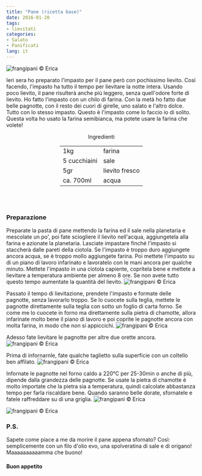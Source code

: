 ```yaml
---
title: "Pane (ricetta base)"
date: 2016-01-20
tags:
- lievitati
categories:
- Salato
- Panificati
lang: it
---
```

![](../2016-01-20-pagnotta-semibianca/header.jpg "frangipani © Erica")

Ieri sera ho preparato l'impasto per il pane però con pochissimo lievito. Così facendo, l'impasto ha tutto il tempo per lievitare la notte intera. Usando poco lievito, il pane risulterà anche più leggero, senza quell'odore forte di lievito. Ho fatto l'impasto con un chilo di farina. Con la metà ho fatto due belle pagnotte, con il resto dei cuori di girelle, uno salato e l'altro dolce. Tutto con lo stesso impasto. Questo è l'impasto come lo faccio io di solito. Questa volta ho usato la farina semibianca, ma potete usare la farina che volete!


<div id="wrapper" style="text-align: center">
  <div id="yourdiv" style="display: inline-block;">
    <div class="ingredients">
      <div class="ingredients-title">Ingredienti</div>
      <table>
        <tbody>
          </tr>
          <tr>
            <td>1kg</td>
            <td>farina</td>
          </tr>
          <tr>
            <td>5 cucchiaini</td>
            <td>sale</td>
          </tr>
          <tr>
            <td>5gr</td>
            <td>lievito fresco</td>
          </tr>
          <tr>
            <td>ca. 700ml</td>
            <td>acqua</td>        
          </tr>
        </tbody>
      </table>
      <br></br>
    </div>
  </div>
</div>


<h3>
  <font color="grey">
    <i class="fa-solid fa-gears"></i>
  </font> Preparazione
</h3>

Preparate la pasta di pane mettendo la farina ed il sale nella planetaria e mescolate un po', poi fate sciogliere il lievito nell'acqua, aggiungetela alla farina e azionate la planetaria. Lasciate impastare finché l'impasto si staccherà dalle pareti della ciotola. Se l'impasto è troppo duro aggiungete ancora acqua, se è troppo mollo aggiungete farina. Poi mettete l'impasto su di un piano di lavoro infarinato e lavoratelo con le mani ancora per qualche minuto. Mettete l'impasto in una ciotola capiente, copritela bene e mettete a lievitare a temperatura ambiente per almeno 8 ore. Se non avete tutto questo tempo aumentate la quantità del lievito.
![](../2016-01-20-pagnotta-semibianca/impasto.jpg "frangipani © Erica")

Passato il tempo di lievitazione, prendete l'impasto e formate delle pagnotte, senza lavorarlo troppo. Se lo cuocete sulla teglia, mettete le pagnotte direttamente sulla teglia con sotto un foglio di carta forno. Se come me lo cuocete in forno ma direttamente sulla pietra di chamotte, allora infarinate molto bene il piano di lavoro e poi coprite le pagnotte ancora con molta farina, in modo che non si appiccichi.
![](../2016-01-20-pagnotta-semibianca/lievitare.jpg "frangipani © Erica")

Adesso fate lievitare le pagnotte per altre due orette ancora.
![](../2016-01-20-pagnotta-semibianca/lievitata.jpg "frangipani © Erica")

Prima di infornarnle, fate qualche taglietto sulla superficie con un coltello ben affilato.
![](../2016-01-20-pagnotta-semibianca/tagliata.jpg "frangipani © Erica")

Infornate le pagnotte nel forno caldo a 220°C per 25-30min o anche di più, dipende dalla grandezza delle pagnotte. Se usate la pietra di chamotte è molto importate che la pietra sia a temperatura, quindi calcolate abbastanza tempo per farla riscaldare bene. Quando saranno belle dorate, sfornatele e fatele raffreddare su di una griglia.
![](../2016-01-20-pagnotta-semibianca/risultato1.jpg "frangipani © Erica")

![](../2016-01-20-pagnotta-semibianca/risultato2.jpg "frangipani © Erica")


<h3>
  <font color="#FFCC00">
    <i class="fa-regular fa-lightbulb"></i>
  </font> P.S.
</h3>

Sapete come piace a me da morire il pane appena sfornato? Così: semplicemente con un filo d'olio evo, una spolveratina di sale e di origano! Maaaaaaaaaamma che buono!

<h4>Buon appetito
  <font color="red">
    <i class="fa-regular fa-face-smile"></i>
  </font>
</h4>
